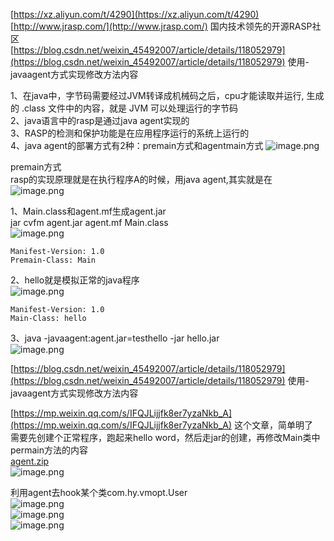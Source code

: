 [https://xz.aliyun.com/t/4290](https://xz.aliyun.com/t/4290)<br />[http://www.jrasp.com/](http://www.jrasp.com/)       国内技术领先的开源RASP社区  <br />[https://blog.csdn.net/weixin_45492007/article/details/118052979](https://blog.csdn.net/weixin_45492007/article/details/118052979)  使用-javaagent方式实现修改方法内容

1、在java中，字节码需要经过JVM转译成机械码之后，cpu才能读取并运行, 生成的 .class 文件中的内容，就是 JVM 可以处理运行的字节码 <br />2、java语言中的rasp是通过java agent实现的<br />3、RASP的检测和保护功能是在应用程序运行的系统上运行的  <br />4、java agent的部署方式有2种：premain方式和agentmain方式  ![image.png](https://cdn.nlark.com/yuque/0/2023/png/1345801/1692529672801-dd2db0b2-7112-456b-9b01-38ba7c038599.png#averageHue=%23f9f7f5&clientId=u8ba66932-ee1d-4&from=paste&height=116&id=uf6d04dad&originHeight=145&originWidth=403&originalType=binary&ratio=1.25&rotation=0&showTitle=false&size=12413&status=done&style=none&taskId=u6cd5d299-13f4-46e3-bc8c-bbf16c5061c&title=&width=322.4)

premain方式<br />rasp的实现原理就是在执行程序A的时候，用java agent,其实就是在<br />![image.png](https://cdn.nlark.com/yuque/0/2023/png/1345801/1692526976511-b0e0395b-6f22-44d1-bac0-cd9fe8a0b0e5.png#averageHue=%23f5f5f5&clientId=uec7d1e4d-4aed-4&from=paste&height=457&id=udff90aec&originHeight=571&originWidth=797&originalType=binary&ratio=1.25&rotation=0&showTitle=false&size=77704&status=done&style=none&taskId=u251446cb-6ce2-4b68-aaf2-4352621e38c&title=&width=637.6)

1、Main.class和agent.mf生成agent.jar<br />jar cvfm agent.jar agent.mf Main.class<br />![image.png](https://cdn.nlark.com/yuque/0/2023/png/1345801/1692527546858-72aec4d1-03d6-4763-87ea-d8d1bcac0957.png#averageHue=%23faf9f8&clientId=uec7d1e4d-4aed-4&from=paste&height=383&id=ub1350b03&originHeight=479&originWidth=1267&originalType=binary&ratio=1.25&rotation=0&showTitle=false&size=69189&status=done&style=none&taskId=ua288472e-d35d-4ca1-81b0-de18f53eec5&title=&width=1013.6)
```
Manifest-Version: 1.0
Premain-Class: Main
```

2、hello就是模拟正常的java程序<br />![image.png](https://cdn.nlark.com/yuque/0/2023/png/1345801/1692527605370-a0f39263-26cc-4dc3-9132-56714f64d6f8.png#averageHue=%23faf9f6&clientId=uec7d1e4d-4aed-4&from=paste&height=158&id=u95ebebbf&originHeight=197&originWidth=635&originalType=binary&ratio=1.25&rotation=0&showTitle=false&size=22438&status=done&style=none&taskId=u5065f35d-66d4-4538-8a84-effe1d81ff6&title=&width=508)
```
Manifest-Version: 1.0
Main-Class: hello
```

3、java -javaagent:agent.jar=testhello -jar hello.jar<br />![image.png](https://cdn.nlark.com/yuque/0/2023/png/1345801/1692528271238-daee15a7-6008-47dd-a7e8-cde833ddd836.png#averageHue=%23022658&clientId=u8ba66932-ee1d-4&from=paste&height=166&id=u2ef304ae&originHeight=207&originWidth=1018&originalType=binary&ratio=1.25&rotation=0&showTitle=false&size=22537&status=done&style=none&taskId=u49b7a862-fc50-4c92-8156-7247064f0bb&title=&width=814.4)

[https://blog.csdn.net/weixin_45492007/article/details/118052979](https://blog.csdn.net/weixin_45492007/article/details/118052979)  使用-javaagent方式实现修改方法内容

[https://mp.weixin.qq.com/s/IFQJLijjfk8er7yzaNkb_A](https://mp.weixin.qq.com/s/IFQJLijjfk8er7yzaNkb_A)  这个文章，简单明了<br />需要先创建个正常程序，跑起来hello word，然后走jar的创建，再修改Main类中permain方法的内容<br />[agent.zip](https://www.yuque.com/attachments/yuque/0/2023/zip/1345801/1692636420326-373f0ca7-2dc4-4d03-b891-6fbddeacc436.zip?_lake_card=%7B%22src%22%3A%22https%3A%2F%2Fwww.yuque.com%2Fattachments%2Fyuque%2F0%2F2023%2Fzip%2F1345801%2F1692636420326-373f0ca7-2dc4-4d03-b891-6fbddeacc436.zip%22%2C%22name%22%3A%22agent.zip%22%2C%22size%22%3A12871%2C%22ext%22%3A%22zip%22%2C%22source%22%3A%22%22%2C%22status%22%3A%22done%22%2C%22download%22%3Atrue%2C%22taskId%22%3A%22u5855748e-61b5-4553-91da-614a4ed0e4d%22%2C%22taskType%22%3A%22upload%22%2C%22type%22%3A%22application%2Fzip%22%2C%22__spacing%22%3A%22both%22%2C%22id%22%3A%22uad67ea77%22%2C%22margin%22%3A%7B%22top%22%3Atrue%2C%22bottom%22%3Atrue%7D%2C%22card%22%3A%22file%22%7D)<br />![image.png](https://cdn.nlark.com/yuque/0/2023/png/1345801/1692636369299-1fe64946-f943-4b7c-9c79-0252f35833b1.png#averageHue=%23faf9f8&clientId=u8ba66932-ee1d-4&from=paste&height=550&id=u6a7a5005&originHeight=688&originWidth=1632&originalType=binary&ratio=1.25&rotation=0&showTitle=false&size=101751&status=done&style=none&taskId=u8fc12247-915e-46c6-a309-254fc632507&title=&width=1305.6)

利用agent去hook某个类com.hy.vmopt.User<br />![image.png](https://cdn.nlark.com/yuque/0/2023/png/1345801/1692636492499-9fc1f168-ed17-4652-892e-c413cd59ef63.png#averageHue=%23faf9f8&clientId=u8ba66932-ee1d-4&from=paste&height=475&id=u37c122fd&originHeight=594&originWidth=1674&originalType=binary&ratio=1.25&rotation=0&showTitle=false&size=127252&status=done&style=none&taskId=ua8b65d63-a407-42d5-a8cc-98f7d5f019b&title=&width=1339.2)<br />![image.png](https://cdn.nlark.com/yuque/0/2023/png/1345801/1692636550248-719b3765-15f8-4aa8-9eea-20d05e2c612e.png#averageHue=%23fafaf8&clientId=u8ba66932-ee1d-4&from=paste&height=408&id=u902280f0&originHeight=510&originWidth=1363&originalType=binary&ratio=1.25&rotation=0&showTitle=false&size=79913&status=done&style=none&taskId=uea79c1b1-2110-4922-8a0b-cea21885434&title=&width=1090.4)<br />![image.png](https://cdn.nlark.com/yuque/0/2023/png/1345801/1692636461626-42c67e6d-d60d-4399-9c5f-4593154e541c.png#averageHue=%2338547b&clientId=u8ba66932-ee1d-4&from=paste&height=714&id=ub4e4809a&originHeight=892&originWidth=1176&originalType=binary&ratio=1.25&rotation=0&showTitle=false&size=306030&status=done&style=none&taskId=u1edeac9e-d528-4171-9c52-08b2a3d3ae4&title=&width=940.8)
